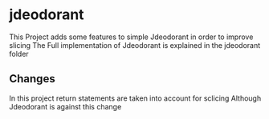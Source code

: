 # jdeodorant
This Project adds some features to simple Jdeodorant in order to improve slicing
The Full implementation of Jdeodorant is explained in the jdeodorant folder
## Changes
In this project return statements are taken into account for sclicing Although Jdeodorant is against this change
